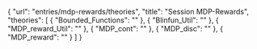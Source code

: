 {
    "url": "entries/mdp-rewards/theories",
    "title": "Session MDP-Rewards",
    "theories": [
        {
            "Bounded_Functions": ""
        },
        {
            "Blinfun_Util": ""
        },
        {
            "MDP_reward_Util": ""
        },
        {
            "MDP_cont": ""
        },
        {
            "MDP_disc": ""
        },
        {
            "MDP_reward": ""
        }
    ]
}